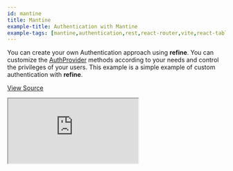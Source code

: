 ```yaml
---
id: mantine
title: Mantine
example-title: Authentication with Mantine
example-tags: [mantine,authentication,rest,react-router,vite,react-table]
---
```


You can create your own Authentication approach using **refine**. You can customize the [AuthProvider](/docs/api-reference/core/providers/auth-provider/) methods according to your needs and control the privileges of your users. This example is a simple example of custom authentication with **refine**.

[View Source](https://github.com/pankod/refine/tree/master/examples/authentication/mantine)

<iframe loading="lazy" src="https://stackblitz.com//github/pankod/refine/tree/master/examples/authentication/mantine?embed=1&view=preview&theme=dark&preset=node"
    style={{width: "100%", height:"80vh", border: "0px", borderRadius: "8px", overflow:"hidden"}}
    title="refine-mantine-authentication-example"
></iframe>